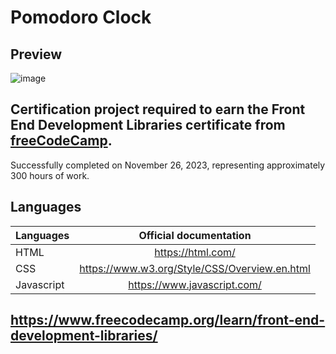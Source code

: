 # Pomodoro Clock

## Preview
![image](https://github.com/buenodeandrade/fcc-pomodoro-clock/assets/147355115/beeef4ee-b4df-49a1-8669-59540c8ffdf4)

## Certification project required to earn the Front End Development Libraries certificate from [freeCodeCamp](https://www.freecodecamp.org/).
Successfully completed on November 26, 2023, representing approximately 300 hours of work.

## Languages
| Languages  | Official documentation                        |
|------------|:---------------------------------------------:|
| HTML       | https://html.com/                             |
| CSS        | https://www.w3.org/Style/CSS/Overview.en.html |
| Javascript | https://www.javascript.com/                   |

## https://www.freecodecamp.org/learn/front-end-development-libraries/
